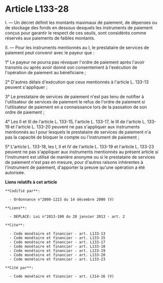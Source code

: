 # Article L133-28

I. ― Un décret définit les montants maximaux de paiement, de dépenses ou de stockage des fonds en dessous desquels les
instruments de paiement conçus pour garantir le respect de ces seuils, sont considérés comme réservés aux paiements de
faibles montants. 

II. ― Pour les instruments mentionnés au I, le prestataire de services de paiement peut convenir avec le payeur que : 

1° Le payeur ne pourra pas révoquer l'ordre de paiement après l'avoir transmis ou après avoir donné son consentement à
l'exécution de l'opération de paiement au bénéficiaire ; 

2° D'autres délais d'exécution que ceux mentionnés à l'article L. 133-13 peuvent s'appliquer ; 

3° Le prestataire de services de paiement n'est pas tenu de notifier à l'utilisateur de services de paiement le refus de
l'ordre de paiement si l'utilisateur de paiement en a connaissance lors de la passation de son ordre de paiement ; 

4° Les II et III de l'article L. 133-15, l'article L. 133-17, le III de l'article L. 133-19 et l'article L. 133-20 peuvent ne
pas s'appliquer aux instruments mentionnés au I pour lesquels le prestataire de services de paiement n'a pas la capacité de
bloquer le compte ou l'instrument de paiement ; 

5° L'article L. 133-18, les I, II et IV de l'article L. 133-19 et l'article L. 133-23 peuvent ne pas s'appliquer aux
instruments mentionnés au présent article si l'instrument est utilisé de manière anonyme ou si le prestataire de services de
paiement n'est pas en mesure, pour d'autres raisons inhérentes à l'instrument de paiement, d'apporter la preuve qu'une
opération a été autorisée.

**Liens relatifs à cet article**

	**Codifié par**:

	  - Ordonnance n°2000-1223 du 14 décembre 2000 (V)

	**Liens**:

	  - DEPLACE: Loi n°2013-100 du 28 janvier 2013 - art. 2

	**Cite**:

	  - Code monétaire et financier - art. L133-13
	  - Code monétaire et financier - art. L133-15
	  - Code monétaire et financier - art. L133-17
	  - Code monétaire et financier - art. L133-18
	  - Code monétaire et financier - art. L133-19
	  - Code monétaire et financier - art. L133-20
	  - Code monétaire et financier - art. L133-23

	**Cité par**:

	  - Code monétaire et financier - art. L314-16 (V)
